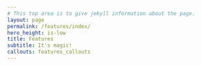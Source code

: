 ```yaml
---
# This top area is to give jekyll information about the page.
layout: page
permalink: /features/index/
hero_height: is-low
title: Features
subtitle: It's magic!
callouts: features_callouts
---
```

